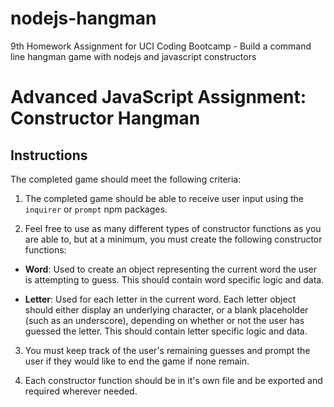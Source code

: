 
# nodejs-hangman

9th Homework Assignment for UCI Coding Bootcamp - Build a command line hangman game with nodejs and javascript constructors

# Advanced JavaScript Assignment: Constructor Hangman

## Instructions

The completed game should meet the following criteria:

1. The completed game should be able to receive user input using the `inquirer` or `prompt` npm packages.

2. Feel free to use as many different types of constructor functions as you are able to, but at a minimum, you must create the following constructor functions:

  * **Word**: Used to create an object representing the current word the user is attempting to guess. This should contain word specific logic and data.

  * **Letter**: Used for each letter in the current word. Each letter object should either display an underlying character, or a blank placeholder (such as an underscore), depending on whether or not the user has guessed the letter. This should contain letter specific logic and data.

3. You must keep track of the user's remaining guesses and prompt the user if they would like to end the game if none remain.

4. Each constructor function should be in it's own file and be exported and required wherever needed.
